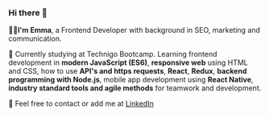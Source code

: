 ### Hi there 👋

  👩‍💻<strong>I'm Emma</strong>, a Frontend Developer with background in SEO, marketing and communication.

🌱 Currently studying at Technigo Bootcamp. Learning frontend development in <strong>modern JavaScript (ES6)</strong>, <strong>responsive web</strong> using HTML and CSS, how to use <strong>API's and https requests</strong>, <strong>React</strong>, <strong>Redux</strong>, <strong>backend programming with Node.js</strong>, mobile app development using <strong>React Native</strong>, <strong>industry standard tools and agile methods</strong> for teamwork and development.

💬 Feel free to contact or add me at <a href="https://www.linkedin.com/in/emmalindell4/">LinkedIn</a>
